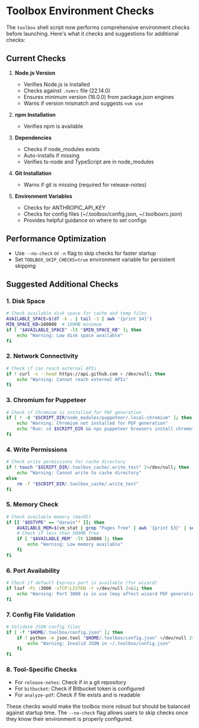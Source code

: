 # Toolbox Environment Checks

The `toolbox` shell script now performs comprehensive environment checks before launching. Here's what it checks and suggestions for additional checks:

## Current Checks

1. **Node.js Version**
   - Verifies Node.js is installed
   - Checks against `.nvmrc` file (22.14.0)
   - Ensures minimum version (16.0.0) from package.json engines
   - Warns if version mismatch and suggests `nvm use`

2. **npm Installation**
   - Verifies npm is available

3. **Dependencies**
   - Checks if node_modules exists
   - Auto-installs if missing
   - Verifies ts-node and TypeScript are in node_modules

4. **Git Installation**
   - Warns if git is missing (required for release-notes)

5. **Environment Variables**
   - Checks for ANTHROPIC_API_KEY
   - Checks for config files (~/.toolbox/config.json, ~/.toolboxrc.json)
   - Provides helpful guidance on where to set configs

## Performance Optimization

- Use `--no-check` or `-n` flag to skip checks for faster startup
- Set `TOOLBOX_SKIP_CHECKS=true` environment variable for persistent skipping

## Suggested Additional Checks

### 1. **Disk Space**
```bash
# Check available disk space for cache and temp files
AVAILABLE_SPACE=$(df -k . | tail -1 | awk '{print $4}')
MIN_SPACE_KB=100000  # 100MB minimum
if [ "$AVAILABLE_SPACE" -lt "$MIN_SPACE_KB" ]; then
    echo "Warning: Low disk space available"
fi
```

### 2. **Network Connectivity**
```bash
# Check if can reach external APIs
if ! curl -s --head https://api.github.com > /dev/null; then
    echo "Warning: Cannot reach external APIs"
fi
```

### 3. **Chromium for Puppeteer**
```bash
# Check if Chromium is installed for PDF generation
if [ ! -d "$SCRIPT_DIR/node_modules/puppeteer/.local-chromium" ]; then
    echo "Warning: Chromium not installed for PDF generation"
    echo "Run: cd $SCRIPT_DIR && npx puppeteer browsers install chrome"
fi
```

### 4. **Write Permissions**
```bash
# Check write permissions for cache directory
if ! touch "$SCRIPT_DIR/.toolbox_cache/.write_test" 2>/dev/null; then
    echo "Warning: Cannot write to cache directory"
else
    rm -f "$SCRIPT_DIR/.toolbox_cache/.write_test"
fi
```

### 5. **Memory Check**
```bash
# Check available memory (macOS)
if [[ "$OSTYPE" == "darwin"* ]]; then
    AVAILABLE_MEM=$(vm_stat | grep "Pages free" | awk '{print $3}' | sed 's/\.//')
    # Check if less than 500MB free
    if [ "$AVAILABLE_MEM" -lt 128000 ]; then
        echo "Warning: Low memory available"
    fi
fi
```

### 6. **Port Availability**
```bash
# Check if default Express port is available (for wizard)
if lsof -Pi :3000 -sTCP:LISTEN -t >/dev/null 2>&1; then
    echo "Warning: Port 3000 is in use (may affect wizard PDF generation)"
fi
```

### 7. **Config File Validation**
```bash
# Validate JSON config files
if [ -f "$HOME/.toolbox/config.json" ]; then
    if ! python -m json.tool "$HOME/.toolbox/config.json" >/dev/null 2>&1; then
        echo "Warning: Invalid JSON in ~/.toolbox/config.json"
    fi
fi
```

### 8. **Tool-Specific Checks**
- For `release-notes`: Check if in a git repository
- For `bitbucket`: Check if Bitbucket token is configured
- For `analyze-pdf`: Check if file exists and is readable

These checks would make the toolbox more robust but should be balanced against startup time. The `--no-check` flag allows users to skip checks once they know their environment is properly configured.